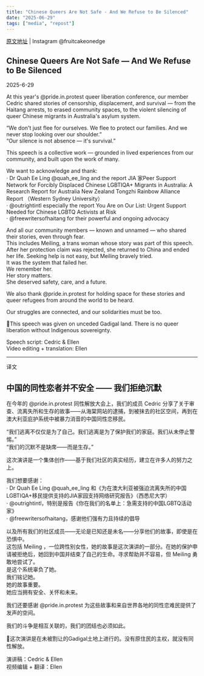 ```yaml
---
title: "Chinese Queers Are Not Safe - And We Refuse to Be Silenced" 
date: "2025-06-29"
tags: ["media", "repost"] 
---
```


[原文地址](https://www.instagram.com/fruitcakeonedge/reel/DLegZYGvJ2Y/) | Instagram @fruitcakeonedge

## Chinese Queers Are Not Safe — And We Refuse to Be Silenced

2025-6-29

At this year's @pride.in.protest queer liberation conference, our member Cedric shared stories of censorship, displacement, and survival — from the Haitang arrests, to erased community spaces, to the violent silencing of queer Chinese migrants in Australia's asylum system.

“We don't just flee for ourselves. We flee to protect our families. And we never stop looking over our shoulder.”  
“Our silence is not absence — it's survival.”

This speech is a collective work — grounded in lived experiences from our community, and built upon the work of many.

We want to acknowledge and thank:  
· Dr Quah Ee Ling @quah_ee_ling and the report JIA 家Peer Support Network for Forcibly Displaced Chinese LGBTIQA+ Migrants in Australia: A Research Report for Australia New Zealand Tongzhi Rainbow Alliance Report （Western Sydney University）  
· @outrightintl especially the report You Are on Our List: Urgent Support Needed for Chinese LGBTQ Activists at Risk  
· @freewritersofhaitang for their powerful and ongoing advocacy

And all our community members — known and unnamed — who shared their stories, even through fear.  
This includes Meiling, a trans woman whose story was part of this speech. After her protection claim was rejected, she returned to China and ended her life. Seeking help is not easy, but Meiling bravely tried.  
It was the system that failed her.  
We remember her.  
Her story matters.  
She deserved safety, care, and a future.

We also thank @pride.in.protest for holding space for these stories and queer refugees from around the world to be heard.

Our struggles are connected, and our solidarities must be too.

📍This speech was given on unceded Gadigal land. There is no queer liberation without Indigenous sovereignty.

Speech script: Cedric & Ellen  
Video editing + translation: Ellen

---

译文

## 中国的同性恋者并不安全 —— 我们拒绝沉默

在今年的 @pride.in.protest 同性解放大会上，我们的成员 Cedric 分享了关于审查、流离失所和生存的故事——从海棠网站的逮捕，到被抹去的社区空间，再到在澳大利亚庇护系统中被暴力消音的中国同性恋移民。

“我们逃离不仅仅是为了自己。我们逃离是为了保护我们的家庭。我们从未停止警惕。”  
“我们的沉默不是缺席——而是生存。”

这次演讲是一个集体创作——基于我们社区的真实经历，建立在许多人的努力之上。

我们想要感谢：  
· Dr Quah Ee Ling @quah_ee_ling 和《为在澳大利亚被强迫流离失所的中国LGBTIQA+移民提供支持的JIA家园支持网络研究报告》（西悉尼大学）  
· @outrightintl，特别是报告《你在我们的名单上：急需支持的中国LGBTQ活动家》  
· @freewritersofhaitang，感谢他们强有力且持续的倡导

以及所有我们的社区成员——无论是已知还是未名——分享他们的故事，即使是在恐惧中。  
这包括 Meiling ，一位跨性别女性，她的故事是这次演讲的一部分。在她的保护申请被拒绝后，她回到中国并结束了自己的生命。寻求帮助并不容易，但 Meiling 勇敢地尝试了。  
是这个系统辜负了她。  
我们铭记她。  
她的故事重要。  
她应当拥有安全、关怀和未来。  

我们还要感谢 @pride.in.protest 为这些故事和来自世界各地的同性恋难民提供了发声的空间。

我们的斗争是相互关联的，我们的团结也必须如此。

📍这次演讲是在未被割让的Gadigal土地上进行的。没有原住民的主权，就没有同性解放。

演讲稿：Cedric & Ellen  
视频编辑 + 翻译：Ellen
